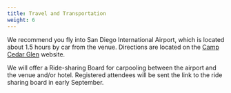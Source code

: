 ```yaml
---
title: Travel and Transportation
weight: 6
---
```


We recommend you fly into San Diego International Airport, which is located about 1.5 hours by car from the venue. Directions are located on the [Camp Cedar Glen](http://www.campcedarglen.org/gettoknowus/300-2) website.

We will offer a Ride-sharing Board for carpooling between the airport and the venue and/or hotel. Registered attendees will be sent the link to the ride sharing board in early September.
